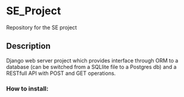 # SE_Project
Repository for the SE project

## Description
Django web server project which provides interface through ORM to a database (can be switched from a SQLlite file to a Postgres db) and a RESTfull API with POST and GET operations.

### How to install:
